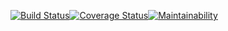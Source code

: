 [![Build Status](https://travis-ci.org/aaginskiy/tmdb.svg?branch=master)](https://travis-ci.org/aaginskiy/tmdb)[![Coverage Status](https://coveralls.io/repos/github/aaginskiy/tmdb/badge.svg?branch=master)](https://coveralls.io/github/aaginskiy/tmdb?branch=master)[![Maintainability](https://api.codeclimate.com/v1/badges/c3775f155fa8ec3c60ba/maintainability)](https://codeclimate.com/github/aaginskiy/tmdb/maintainability)